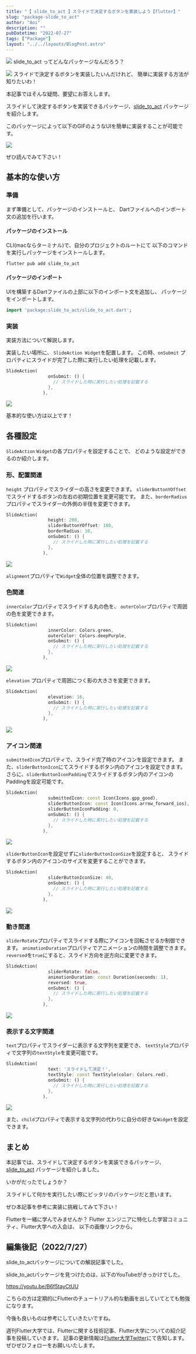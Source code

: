 ```yaml
---
title: "【 slide_to_act 】スライドで決定するボタンを実装しよう【flutter】"
slug: "package-slide_to_act"
author: "Aoi"
description: ""
pubDatetime: "2022-07-27"
tags: ["Package"]
layout: "../../layouts/BlogPost.astro"
---
```


![](https://blog.flutteruniv.com/wp-content/themes/cocoon-master/images/ojisan.png)
slide_to_act ってどんなパッケージなんだろう？

![](https://blog.flutteruniv.com/wp-content/themes/cocoon-master/images/obasan.png)
スライドで決定するボタンを実装したいんだけれど、
簡単に実装する方法が知りたいわ！

本記事ではそんな疑問、要望にお答えします。

スライドして決定するボタンを実装できるパッケージ、[slide_to_act](https://pub.dev/packages/slide_to_act) パッケージを紹介します。

このパッケージによって以下のGIFのようなUIを簡単に実装することが可能です。

![](https://blog.flutteruniv.com/wp-content/uploads/2022/07/20220722_slide_to_act_top-1024x169.gif)

ぜひ読んでみて下さい！

## 基本的な使い方

### 準備

まず準備として、パッケージのインストールと、
Dartファイルへのインポート文の追加を行います。

#### パッケージのインストール

CLI(macならターミナル)で、自分のプロジェクトのルートにて
以下のコマンドを実行しパッケージをインストールします。

```bash
flutter pub add slide_to_act
```

#### パッケージのインポート

UIを構築するDartファイルの上部に以下のインポート文を追加し、
パッケージをインポートします。

```dart
import 'package:slide_to_act/slide_to_act.dart';
```

### 実装

実装方法について解説します。

実装したい場所に、
`SlideAction Widget`を配置します。
この時、`onSubmit` プロパティにスライドが完了した際に実行したい処理を記載します。

```dart
SlideAction(
                onSubmit: () {
                  // スライドした時に実行したい処理を記載する
                },
              ),
```

![](https://blog.flutteruniv.com/wp-content/uploads/2022/07/20220722_slide_to_act_base_sin.gif)

基本的な使い方は以上です！

## 各種設定

`SlideAction` `Widget`の各プロパティを設定することで、
どのような設定ができるのか紹介します。

### 形、配置関連

`height` プロパティでスライダーの高さを変更できます。
`sliderButtonYOffset`でスライドするボタンの左右の初期位置を変更可能です。
また、`borderRadius`プロパティでスライダーの外側の半径を変更できます。

```dart
SlideAction(
                height: 200,
                sliderButtonYOffset: 100,
                borderRadius: 10,
                onSubmit: () {
                  // スライドした時に実行したい処理を記載する
                },
              ),
```

![](https://blog.flutteruniv.com/wp-content/uploads/2022/07/スクリーンショット-2022-07-27-23.22.10.png)

`alignment`プロパティで`Widget`全体の位置を調整できます。

### 色関連

`innerColor`プロパティでスライドする丸の色を、
`outerColor`プロパティで周囲の色を変更できます。

```dart
SlideAction(
                innerColor: Colors.green,
                outerColor: Colors.deepPurple,
                onSubmit: () {
                  // スライドした時に実行したい処理を記載する
                },
              ),
```

![](https://blog.flutteruniv.com/wp-content/uploads/2022/07/スクリーンショット-2022-07-27-22.52.34.png)

`elevation` プロパティで周囲につく影の大きさを変更できます。

```dart
SlideAction(
                elevation: 16,
                onSubmit: () {
                  // スライドした時に実行したい処理を記載する
                },
              ),
```

![](https://blog.flutteruniv.com/wp-content/uploads/2022/07/スクリーンショット-2022-07-27-23.27.24.png)

### アイコン関連

`submittedIcon`プロパティで、スライド完了時のアイコンを設定できます。
また、`sliderButtonIcon`にてスライドするボタン内のアイコンを設定できます。
さらに、`sliderButtonIconPadding`でスライドするボタン内のアイコンのPaddingを設定可能です。

```dart
SlideAction(
                submittedIcon: const Icon(Icons.gpp_good),
                sliderButtonIcon: const Icon(Icons.arrow_forward_ios),
                sliderButtonIconPadding: 0,
                onSubmit: () {
                  // スライドした時に実行したい処理を記載する
                },
              ),
```

![](https://blog.flutteruniv.com/wp-content/uploads/2022/07/20220722_slide_to_act_icon.gif)

`sliderButtonIcon`を設定せずに`sliderButtonIconSize`を設定すると、
スライドするボタン内のアイコンのサイズを変更することができます。

```dart
SlideAction(
                sliderButtonIconSize: 40,
                onSubmit: () {
                  // スライドした時に実行したい処理を記載する
                },
              ),
```

![](https://blog.flutteruniv.com/wp-content/uploads/2022/07/スクリーンショット-2022-07-27-23.06.36.png)

### 動き関連

`sliderRotate`プロパティでスライドする際にアイコンを回転させるか制御できます。
`animationDuration`プロパティでアニメーションの時間を調整できます。
`reversed`を`true`にすると、スライド方向を逆方向に変更できます。

```dart
SlideAction(
                sliderRotate: false,
                animationDuration: const Duration(seconds: 1),
                reversed: true,
                onSubmit: () {
                  // スライドした時に実行したい処理を記載する
                },
              ),
```

![](https://blog.flutteruniv.com/wp-content/uploads/2022/07/20220722_slide_to_act_base_reverse.gif)

### 表示する文字関連

`text`プロパティでスライダーに表示する文字列を変更でき、
`textStyle`プロパティで文字列の`textStyle`を変更可能です。

```dart
SlideAction(
                text: 'スライドして決定！',
                textStyle: const TextStyle(color: Colors.red),
                onSubmit: () {
                  // スライドした時に実行したい処理を記載する
                },
              ),
```

![](https://blog.flutteruniv.com/wp-content/uploads/2022/07/スクリーンショット-2022-07-27-23.39.01.png)

また、`child`プロパティで表示する文字列の代わりに自分の好きな`Widget`を設定できます。

## まとめ

本記事では、スライドして決定するボタンを実装できるパッケージ、[slide_to_act](https://pub.dev/packages/slide_to_act) パッケージを紹介しました。

いかがだったでしょうか？

スライドして何かを実行したい際にピッタリのパッケージだと思います。

ぜひ本記事を参考に実装に挑戦してみて下さい！

Flutterを一緒に学んでみませんか？
Flutter エンジニアに特化した学習コミュニティ、Flutter大学への入会は、
以下の画像リンクから。

## 編集後記（2022/7/27）

slide_to_actパッケージについての解説記事でした。

slide_to_actパッケージを見つけたのは、以下のYouTubeがきっかけでした。

https://youtu.be/B6f5tayCtUU

こちらの方は定期的にFlutterのチュートリアル的な動画を出していてとても勉強になります。

今後も良いものは参考にしていきたいですね。

週刊Flutter大学では、Flutterに関する技術記事、Flutter大学についての紹介記事を投稿していきます。
記事の更新情報は[Flutter大学Twitter](https://twitter.com/FlutterUniv)にて告知します。
ぜひぜひフォローをお願いいたします。